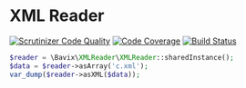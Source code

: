 # XML Reader

[![Scrutinizer Code Quality](https://scrutinizer-ci.com/g/bavix/xml/badges/quality-score.png?b=master)](https://scrutinizer-ci.com/g/bavix/xml/?branch=master)
[![Code Coverage](https://scrutinizer-ci.com/g/bavix/xml/badges/coverage.png?b=master)](https://scrutinizer-ci.com/g/bavix/xml/?branch=master)
[![Build Status](https://scrutinizer-ci.com/g/bavix/xml/badges/build.png?b=master)](https://scrutinizer-ci.com/g/bavix/xml/build-status/master)

```php
$reader = \Bavix\XMLReader\XMLReader::sharedInstance();
$data = $reader->asArray('c.xml');
var_dump($reader->asXML($data));
```
